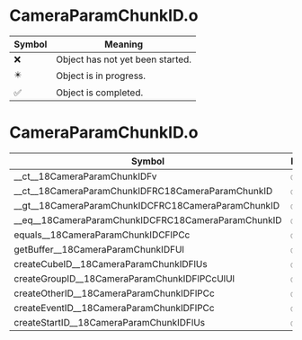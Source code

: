 # CameraParamChunkID.o
| Symbol | Meaning 
| ------------- | ------------- 
| :x: | Object has not yet been started. 
| :eight_pointed_black_star: | Object is in progress. 
| :white_check_mark: | Object is completed. 


# CameraParamChunkID.o
| Symbol | Decompiled? |
| ------------- | ------------- |
| __ct__18CameraParamChunkIDFv | :white_check_mark: |
| __ct__18CameraParamChunkIDFRC18CameraParamChunkID | :white_check_mark: |
| __gt__18CameraParamChunkIDCFRC18CameraParamChunkID | :white_check_mark: |
| __eq__18CameraParamChunkIDCFRC18CameraParamChunkID | :white_check_mark: |
| equals__18CameraParamChunkIDCFlPCc | :white_check_mark: |
| getBuffer__18CameraParamChunkIDFUl | :white_check_mark: |
| createCubeID__18CameraParamChunkIDFlUs | :white_check_mark: |
| createGroupID__18CameraParamChunkIDFlPCcUlUl | :white_check_mark: |
| createOtherID__18CameraParamChunkIDFlPCc | :white_check_mark: |
| createEventID__18CameraParamChunkIDFlPCc | :white_check_mark: |
| createStartID__18CameraParamChunkIDFlUs | :white_check_mark: |

